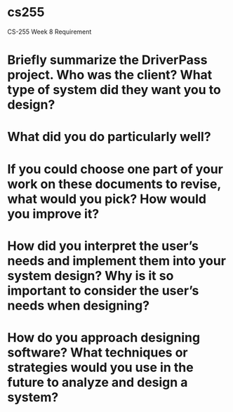 # cs255
CS-255 Week 8 Requirement

# Briefly summarize the DriverPass project. Who was the client? What type of system did they want you to design?
# What did you do particularly well?
# If you could choose one part of your work on these documents to revise, what would you pick? How would you improve it?
# How did you interpret the user’s needs and implement them into your system design? Why is it so important to consider the user’s needs when designing?
# How do you approach designing software? What techniques or strategies would you use in the future to analyze and design a system?
